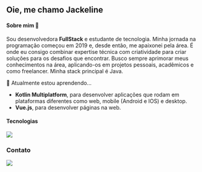 ## Oie, me chamo Jackeline


#### Sobre mim 💅


Sou desenvolvedora **FullStack** e estudante de tecnologia. Minha jornada na programação começou em 2019 e, desde então, me apaixonei pela área. É onde eu consigo combinar expertise técnica com criatividade para criar soluções para os desafios que encontrar. Busco sempre aprimorar meus conhecimentos na área, aplicando-os em projetos pessoais, acadêmicos e como freelancer. Minha stack principal é Java.


🌱 Atualmente estou aprendendo...
- **Kotlin Multiplatform**, para desenvolver aplicações que rodam em plataformas diferentes como web, mobile (Android e IOS) e desktop.
- **Vue.js**, para desenvolver páginas na web.


#### Tecnologias
<p>
  <a href="https://skillicons.dev">
    <img src="https://skillicons.dev/icons?i=java,cs,kotlin,spring,css,react,vue,postgres,mysql,mongodb,git" />
  </a>
</p>

### Contato
<div>
  <a href="https://www.linkedin.com/in/jackeline-menezes" target="_blank"><img src="https://img.shields.io/badge/-LinkedIn-%230077B5?style=for-the-badge&logo=linkedin&logoColor=white" target="_blank"></a>
</div> 

<!--
**jackelinepaula/jackelinepaula** is a ✨ _special_ ✨ repository because its `README.md` (this file) appears on your GitHub profile.

Here are some ideas to get you started:

- 🔭 I’m currently working on ...
- 👯 I’m looking to collaborate on ...
- 🤔 I’m looking for help with ...
- 💬 Ask me about ...
- 📫 How to reach me: ...
- 😄 Pronouns: ...
- ⚡ Fun fact: ...
-->
